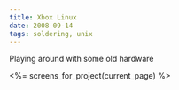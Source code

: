 ```yaml
---
title: Xbox Linux
date: 2008-09-14
tags: soldering, unix
---
```


Playing around with some old hardware

<div class='row'>
  <%= screens_for_project(current_page) %>
</div>
